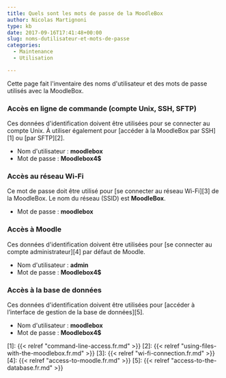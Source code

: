 ```yaml
---
title: Quels sont les mots de passe de la MoodleBox
author: Nicolas Martignoni
type: kb
date: 2017-09-16T17:41:48+00:00
slug: noms-dutilisateur-et-mots-de-passe
categories:
  - Maintenance
  - Utilisation

---
```

Cette page fait l'inventaire des noms d'utilisateur et des mots de passe utilisés avec la MoodleBox.

### Accès en ligne de commande (compte Unix, SSH, SFTP)

Ces données d'identification doivent être utilisées pour se connecter au compte Unix. À utiliser également pour [accéder à la MoodleBox par SSH][1] ou [par SFTP][2].

  * Nom d'utilisateur : __moodlebox__
  * Mot de passe : __Moodlebox4$__

### Accès au réseau Wi-Fi

Ce mot de passe doit être utilisé pour [se connecter au réseau Wi-Fi][3] de la MoodleBox. Le nom du réseau (SSID) est __MoodleBox__.

  * Mot de passe : __moodlebox__

### Accès à Moodle

Ces données d'identification doivent être utilisées pour [se connecter au compte administrateur][4] par défaut de Moodle.

  * Nom d'utilisateur : __admin__
  * Mot de passe : __Moodlebox4$__

### Accès à la base de données

Ces données d'identification doivent être utilisées pour [accéder à l’interface de gestion de la base de données][5].

  * Nom d'utilisateur : __moodlebox__
  * Mot de passe : __Moodlebox4$__

 [1]: {{< relref "command-line-access.fr.md" >}}
 [2]: {{< relref "using-files-with-the-moodlebox.fr.md" >}}
 [3]: {{< relref "wi-fi-connection.fr.md" >}}
 [4]: {{< relref "access-to-moodle.fr.md" >}}
 [5]: {{< relref "access-to-the-database.fr.md" >}}
